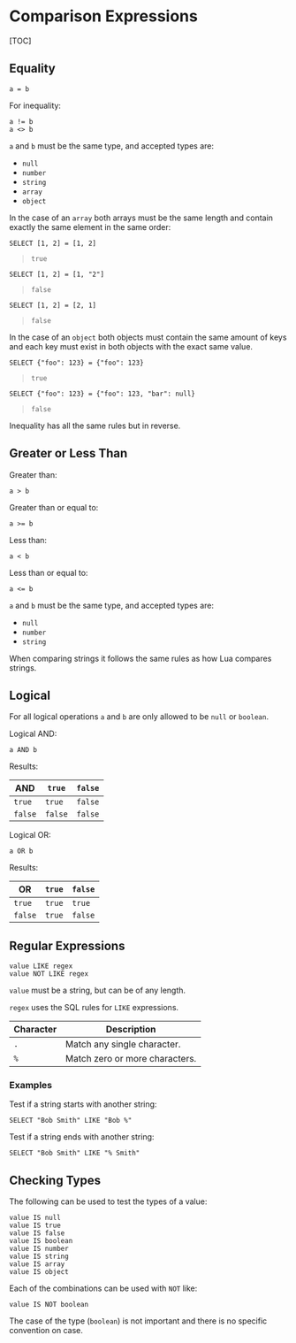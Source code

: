 Comparison Expressions
======================

[TOC]


Equality
--------

    a = b

For inequality:

    a != b
    a <> b

`a` and `b` must be the same type, and accepted types are:

* `null`
* `number`
* `string`
* `array`
* `object`

In the case of an `array` both arrays must be the same length and contain
exactly the same element in the same order:

    SELECT [1, 2] = [1, 2]

> `true`

    SELECT [1, 2] = [1, "2"]

> `false`

    SELECT [1, 2] = [2, 1]

> `false`

In the case of an `object` both objects must contain the same amount of keys and
each key must exist in both objects with the exact same value.

    SELECT {"foo": 123} = {"foo": 123}

> `true`

    SELECT {"foo": 123} = {"foo": 123, "bar": null}

> `false`

Inequality has all the same rules but in reverse.


Greater or Less Than
--------------------

Greater than:

    a > b

Greater than or equal to:

    a >= b

Less than:

    a < b

Less than or equal to:

    a <= b

`a` and `b` must be the same type, and accepted types are:

* `null`
* `number`
* `string`

When comparing strings it follows the same rules as how Lua compares strings.


Logical
-------

For all logical operations `a` and `b` are only allowed to be `null` or
`boolean`.

Logical AND:

    a AND b

Results:

AND     | `true`  | `false`
------- | ------- | -------
`true`  | `true`  | `false`
`false` | `false` | `false`

Logical OR:

    a OR b

Results:

OR      | `true`  | `false`
------- | ------- | -------
`true`  | `true`  | `true`
`false` | `true`  | `false`


Regular Expressions
-------------------

    value LIKE regex
    value NOT LIKE regex

`value` must be a string, but can be of any length.

`regex` uses the SQL rules for `LIKE` expressions.

Character | Description
--------- | -----------
`.`       | Match any single character.
`%`       | Match zero or more characters.

### Examples

Test if a string starts with another string:

    SELECT "Bob Smith" LIKE "Bob %"

Test if a string ends with another string:

    SELECT "Bob Smith" LIKE "% Smith"


Checking Types
--------------

The following can be used to test the types of a value:

    value IS null
    value IS true
    value IS false
    value IS boolean
    value IS number
    value IS string
    value IS array
    value IS object

Each of the combinations can be used with `NOT` like:

    value IS NOT boolean
    
The case of the type (`boolean`) is not important and there is no specific
convention on case.
